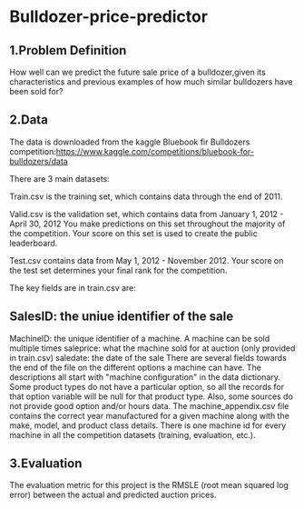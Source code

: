 # Bulldozer-price-predictor
## 1.Problem Definition
How well can we predict the future sale price of a bulldozer,given its characteristics and previous examples of how much similar bulldozers have been sold for?

## 2.Data
The data is downloaded from the kaggle Bluebook fir Bulldozers competition:https://www.kaggle.com/competitions/bluebook-for-bulldozers/data

There are 3 main datasets:

Train.csv is the training set, which contains data through the end of 2011.

Valid.csv is the validation set, which contains data from January 1, 2012 - April 30, 2012 You make predictions on this set throughout the majority of the competition. Your score on this set is used to create the public leaderboard.

Test.csv contains data from May 1, 2012 - November 2012. Your score on the test set determines your final rank for the competition.

The key fields are in train.csv are:

## SalesID: the uniue identifier of the sale
MachineID: the unique identifier of a machine. A machine can be sold multiple times
saleprice: what the machine sold for at auction (only provided in train.csv)
saledate: the date of the sale
There are several fields towards the end of the file on the different options a machine can have. The descriptions all start with "machine configuration" in the data dictionary. Some product types do not have a particular option, so all the records for that option variable will be null for that product type. Also, some sources do not provide good option and/or hours data. The machine_appendix.csv file contains the correct year manufactured for a given machine along with the make, model, and product class details. There is one machine id for every machine in all the competition datasets (training, evaluation, etc.).

## 3.Evaluation
The evaluation metric for this project is the RMSLE (root mean squared log error) between the actual and predicted auction prices.
